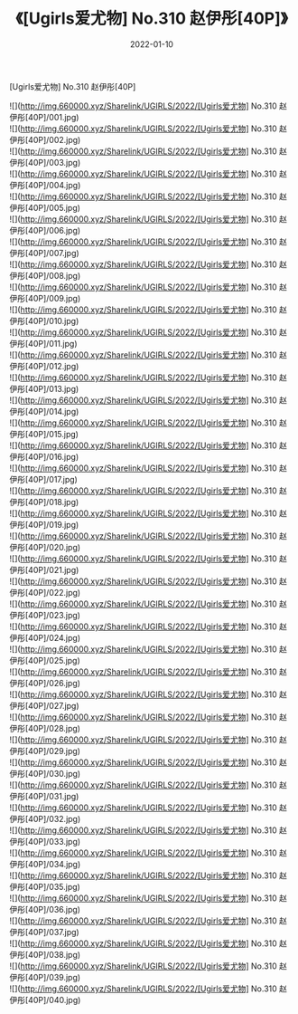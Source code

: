 ﻿---
layout: post
title:  《[Ugirls爱尤物] No.310 赵伊彤[40P]》
date:   2022-01-10
img: http://img.660000.xyz/Sharelink/UGIRLS/2022/[Ugirls爱尤物] No.310 赵伊彤[40P]/000.jpg
categories: [美女, 清纯, 唯美]
---

[Ugirls爱尤物] No.310 赵伊彤[40P]

  ![](http://img.660000.xyz/Sharelink/UGIRLS/2022/[Ugirls爱尤物] No.310 赵伊彤[40P]/001.jpg) <br> ![](http://img.660000.xyz/Sharelink/UGIRLS/2022/[Ugirls爱尤物] No.310 赵伊彤[40P]/002.jpg) <br> ![](http://img.660000.xyz/Sharelink/UGIRLS/2022/[Ugirls爱尤物] No.310 赵伊彤[40P]/003.jpg) <br> ![](http://img.660000.xyz/Sharelink/UGIRLS/2022/[Ugirls爱尤物] No.310 赵伊彤[40P]/004.jpg) <br> ![](http://img.660000.xyz/Sharelink/UGIRLS/2022/[Ugirls爱尤物] No.310 赵伊彤[40P]/005.jpg) <br> ![](http://img.660000.xyz/Sharelink/UGIRLS/2022/[Ugirls爱尤物] No.310 赵伊彤[40P]/006.jpg) <br> ![](http://img.660000.xyz/Sharelink/UGIRLS/2022/[Ugirls爱尤物] No.310 赵伊彤[40P]/007.jpg) <br> ![](http://img.660000.xyz/Sharelink/UGIRLS/2022/[Ugirls爱尤物] No.310 赵伊彤[40P]/008.jpg) <br> ![](http://img.660000.xyz/Sharelink/UGIRLS/2022/[Ugirls爱尤物] No.310 赵伊彤[40P]/009.jpg) <br> ![](http://img.660000.xyz/Sharelink/UGIRLS/2022/[Ugirls爱尤物] No.310 赵伊彤[40P]/010.jpg) <br> ![](http://img.660000.xyz/Sharelink/UGIRLS/2022/[Ugirls爱尤物] No.310 赵伊彤[40P]/011.jpg) <br> ![](http://img.660000.xyz/Sharelink/UGIRLS/2022/[Ugirls爱尤物] No.310 赵伊彤[40P]/012.jpg) <br> ![](http://img.660000.xyz/Sharelink/UGIRLS/2022/[Ugirls爱尤物] No.310 赵伊彤[40P]/013.jpg) <br> ![](http://img.660000.xyz/Sharelink/UGIRLS/2022/[Ugirls爱尤物] No.310 赵伊彤[40P]/014.jpg) <br> ![](http://img.660000.xyz/Sharelink/UGIRLS/2022/[Ugirls爱尤物] No.310 赵伊彤[40P]/015.jpg) <br> ![](http://img.660000.xyz/Sharelink/UGIRLS/2022/[Ugirls爱尤物] No.310 赵伊彤[40P]/016.jpg) <br> ![](http://img.660000.xyz/Sharelink/UGIRLS/2022/[Ugirls爱尤物] No.310 赵伊彤[40P]/017.jpg) <br> ![](http://img.660000.xyz/Sharelink/UGIRLS/2022/[Ugirls爱尤物] No.310 赵伊彤[40P]/018.jpg) <br> ![](http://img.660000.xyz/Sharelink/UGIRLS/2022/[Ugirls爱尤物] No.310 赵伊彤[40P]/019.jpg) <br> ![](http://img.660000.xyz/Sharelink/UGIRLS/2022/[Ugirls爱尤物] No.310 赵伊彤[40P]/020.jpg) <br> ![](http://img.660000.xyz/Sharelink/UGIRLS/2022/[Ugirls爱尤物] No.310 赵伊彤[40P]/021.jpg) <br> ![](http://img.660000.xyz/Sharelink/UGIRLS/2022/[Ugirls爱尤物] No.310 赵伊彤[40P]/022.jpg) <br> ![](http://img.660000.xyz/Sharelink/UGIRLS/2022/[Ugirls爱尤物] No.310 赵伊彤[40P]/023.jpg) <br> ![](http://img.660000.xyz/Sharelink/UGIRLS/2022/[Ugirls爱尤物] No.310 赵伊彤[40P]/024.jpg) <br> ![](http://img.660000.xyz/Sharelink/UGIRLS/2022/[Ugirls爱尤物] No.310 赵伊彤[40P]/025.jpg) <br> ![](http://img.660000.xyz/Sharelink/UGIRLS/2022/[Ugirls爱尤物] No.310 赵伊彤[40P]/026.jpg) <br> ![](http://img.660000.xyz/Sharelink/UGIRLS/2022/[Ugirls爱尤物] No.310 赵伊彤[40P]/027.jpg) <br> ![](http://img.660000.xyz/Sharelink/UGIRLS/2022/[Ugirls爱尤物] No.310 赵伊彤[40P]/028.jpg) <br> ![](http://img.660000.xyz/Sharelink/UGIRLS/2022/[Ugirls爱尤物] No.310 赵伊彤[40P]/029.jpg) <br> ![](http://img.660000.xyz/Sharelink/UGIRLS/2022/[Ugirls爱尤物] No.310 赵伊彤[40P]/030.jpg) <br> ![](http://img.660000.xyz/Sharelink/UGIRLS/2022/[Ugirls爱尤物] No.310 赵伊彤[40P]/031.jpg) <br> ![](http://img.660000.xyz/Sharelink/UGIRLS/2022/[Ugirls爱尤物] No.310 赵伊彤[40P]/032.jpg) <br> ![](http://img.660000.xyz/Sharelink/UGIRLS/2022/[Ugirls爱尤物] No.310 赵伊彤[40P]/033.jpg) <br> ![](http://img.660000.xyz/Sharelink/UGIRLS/2022/[Ugirls爱尤物] No.310 赵伊彤[40P]/034.jpg) <br> ![](http://img.660000.xyz/Sharelink/UGIRLS/2022/[Ugirls爱尤物] No.310 赵伊彤[40P]/035.jpg) <br> ![](http://img.660000.xyz/Sharelink/UGIRLS/2022/[Ugirls爱尤物] No.310 赵伊彤[40P]/036.jpg) <br> ![](http://img.660000.xyz/Sharelink/UGIRLS/2022/[Ugirls爱尤物] No.310 赵伊彤[40P]/037.jpg) <br> ![](http://img.660000.xyz/Sharelink/UGIRLS/2022/[Ugirls爱尤物] No.310 赵伊彤[40P]/038.jpg) <br> ![](http://img.660000.xyz/Sharelink/UGIRLS/2022/[Ugirls爱尤物] No.310 赵伊彤[40P]/039.jpg) <br> ![](http://img.660000.xyz/Sharelink/UGIRLS/2022/[Ugirls爱尤物] No.310 赵伊彤[40P]/040.jpg) <br>